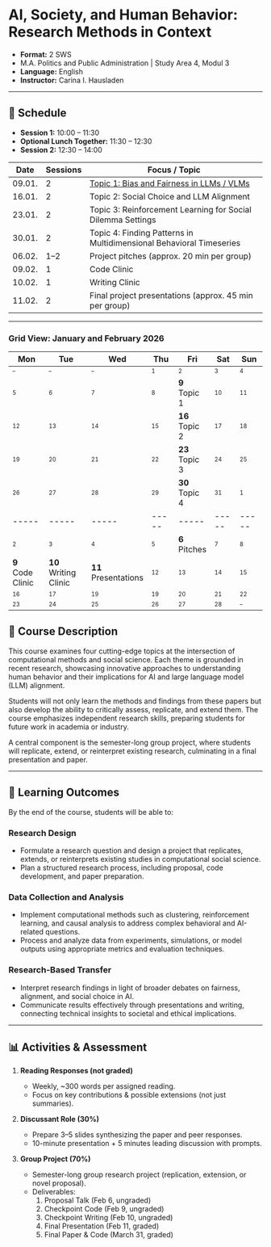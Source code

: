 # **AI, Society, and Human Behavior: Research Methods in Context**  

- **Format:** 2 SWS
- M.A. Politics and Public Administration | Study Area 4, Modul 3
- **Language:** English  
- **Instructor:** Carina I. Hausladen  

---

## 📅 Schedule

- **Session 1:** 10:00 – 11:30  
- **Optional Lunch Together:** 11:30 – 12:30  
- **Session 2:** 12:30 – 14:00  

| Date   | Sessions | Focus / Topic |
|--------|----------|---------------|
| 09.01. | 2        | [Topic 1: Bias and Fairness in LLMs / VLMs](topics/topic1.md)|
| 16.01. | 2        | Topic 2: Social Choice and LLM Alignment |
| 23.01. | 2        | Topic 3: Reinforcement Learning for Social Dilemma Settings |
| 30.01. | 2        | Topic 4: Finding Patterns in Multidimensional Behavioral Timeseries |
| 06.02. | 1–2      | Project pitches (approx. 20 min per group) |
| 09.02. | 1        | Code Clinic |
| 10.02. | 1        | Writing Clinic |
| 11.02. | 2        | Final project presentations (approx. 45 min per group) |

---

### Grid View: January and February 2026 

| Mon | Tue | Wed | Thu | Fri | Sat | Sun |
|-----|-----|-----|-----|-----|-----|-----|
| <sub><sup>–</sup></sub> | <sub><sup>–</sup></sub> | <sub><sup>–</sup></sub> | <sub><sup>1</sup></sub> | <sub><sup>2</sup></sub> | <sub><sup>3</sup></sub> | <sub><sup>4</sup></sub> |
| <sub><sup>5</sup></sub> | <sub><sup>6</sup></sub> | <sub><sup>7</sup></sub> | <sub><sup>8</sup></sub> | **9** <br> Topic 1 | <sub><sup>10</sup></sub> | <sub><sup>11</sup></sub> |
| <sub><sup>12</sup></sub> | <sub><sup>13</sup></sub> | <sub><sup>14</sup></sub> | <sub><sup>15</sup></sub> | **16** <br> Topic 2 | <sub><sup>17</sup></sub> | <sub><sup>18</sup></sub> |
| <sub><sup>19</sup></sub> | <sub><sup>20</sup></sub> | <sub><sup>21</sup></sub> | <sub><sup>22</sup></sub> | **23** <br> Topic 3 | <sub><sup>24</sup></sub> | <sub><sup>25</sup></sub> |
| <sub><sup>26</sup></sub> | <sub><sup>27</sup></sub> | <sub><sup>28</sup></sub> | <sub><sup>29</sup></sub> | **30** <br> Topic 4 | <sub><sup>31</sup></sub> | <sub><sup>1</sup></sub> |
|-----|-----|-----|-----|-----|-----|-----|
| <sub><sup>2</sup></sub> | <sub><sup>3</sup></sub> | <sub><sup>4</sup></sub> | <sub><sup>5</sup></sub> | **6** <br> Pitches | <sub><sup>7</sup></sub> | <sub><sup>8</sup></sub> |
| **9** <br> Code Clinic | **10** <br> Writing Clinic | **11** <br> Presentations | <sub><sup>12</sup></sub> | <sub><sup>13</sup></sub> | <sub><sup>14</sup></sub> | <sub><sup>15</sup></sub> |
| <sub><sup>16</sup></sub> | <sub><sup>17</sup></sub> | <sub><sup>19</sup></sub> | <sub><sup>19</sup></sub> | <sub><sup>20</sup></sub> | <sub><sup>21</sup></sub> | <sub><sup>22</sup></sub> |
| <sub><sup>23</sup></sub> | <sub><sup>24</sup></sub> | <sub><sup>25</sup></sub> | <sub><sup>26</sup></sub> | <sub><sup>27</sup></sub> | <sub><sup>28</sup></sub> | <sub><sup>–</sup></sub> |


## 📖 Course Description

This course examines four cutting-edge topics at the intersection of computational methods and social science. Each theme is grounded in recent research, showcasing innovative approaches to understanding human behavior and their implications for AI and large language model (LLM) alignment.  

Students will not only learn the methods and findings from these papers but also develop the ability to critically assess, replicate, and extend them. The course emphasizes independent research skills, preparing students for future work in academia or industry.  

A central component is the semester-long group project, where students will replicate, extend, or reinterpret existing research, culminating in a final presentation and paper.  

---

## 🎯 Learning Outcomes

By the end of the course, students will be able to:  

### Research Design
- Formulate a research question and design a project that replicates, extends, or reinterprets existing studies in computational social science.  
- Plan a structured research process, including proposal, code development, and paper preparation.  

### Data Collection and Analysis
- Implement computational methods such as clustering, reinforcement learning, and causal analysis to address complex behavioral and AI-related questions.  
- Process and analyze data from experiments, simulations, or model outputs using appropriate metrics and evaluation techniques.  

### Research-Based Transfer
- Interpret research findings in light of broader debates on fairness, alignment, and social choice in AI.  
- Communicate results effectively through presentations and writing, connecting technical insights to societal and ethical implications.  

---

## 📊 Activities & Assessment

1. **Reading Responses (not graded)**  
   - Weekly, ~300 words per assigned reading.  
   - Focus on key contributions & possible extensions (not just summaries).  

2. **Discussant Role (30%)**  
   - Prepare 3–5 slides synthesizing the paper and peer responses.  
   - 10-minute presentation + 5 minutes leading discussion with prompts.  

3. **Group Project (70%)**  
   - Semester-long group research project (replication, extension, or novel proposal).  
   - Deliverables:  
     1. Proposal Talk (Feb 6, ungraded)  
     2. Checkpoint Code (Feb 9, ungraded)  
     3. Checkpoint Writing (Feb 10, ungraded)  
     4. Final Presentation (Feb 11, graded)  
     5. Final Paper & Code (March 31, graded)  
